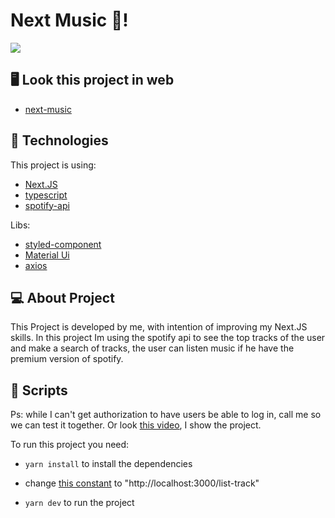 # Next Music 💃!
<img src="https://user-images.githubusercontent.com/62245391/234327461-c0408a3e-8ac0-4de9-9e3d-29f3b2fcb92b.png" />

## 🖥️ Look this project in web
- [next-music](https://next-music-git-master-renanwilson.vercel.app/)

## 🚀 Technologies

This project is using:
- [Next.JS](https://nextjs.org)
- [typescript](https://www.typescriptlang.org)
- [spotify-api](https://developer.spotify.com/documentation/web-api)

Libs:
- [styled-component](https://styled-components.com)
- [Material Ui](https://mui.com)
- [axios](https://axios-http.com/ptbr/docs/intro)

## 💻 About Project
This Project is developed by me, with intention of improving my Next.JS skills. In this project Im using the spotify api to see the top tracks of the user and make a search of tracks, the user can listen music if he have the premium version of spotify.

## 📜 Scripts

Ps: while I can't get authorization to have users be able to log in, call me so we can test it together. Or look [this video](https://youtu.be/uiqK2FV5dJc), I show the project.

To run this project you need:

- `yarn install` to install the dependencies

- change [this constant](https://github.com/renanwilson/next-music/blob/a8239741aded2803869e8aa81bb5a3632644b99f/src/Components/LoginButton/LoginButton.tsx#L6) to "http://localhost:3000/list-track"

- `yarn dev` to run the project
